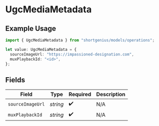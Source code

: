 # UgcMediaMetadata

## Example Usage

```typescript
import { UgcMediaMetadata } from "shortgenius/models/operations";

let value: UgcMediaMetadata = {
  sourceImageUrl: "https://impassioned-designation.com",
  muxPlaybackId: "<id>",
};
```

## Fields

| Field              | Type               | Required           | Description        |
| ------------------ | ------------------ | ------------------ | ------------------ |
| `sourceImageUrl`   | *string*           | :heavy_check_mark: | N/A                |
| `muxPlaybackId`    | *string*           | :heavy_check_mark: | N/A                |